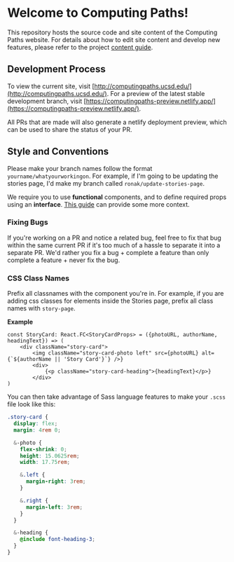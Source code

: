 # Welcome to Computing Paths!
This repository hosts the source code and site content of the Computing Paths website. For details about how to edit site content and develop new features, please refer to the project [content guide](https://docs.google.com/document/d/12iLqgWvaljmn5DHFf40c7IAfIczRxqgae5M5gN6tRB4/edit#).

## Development Process

To view the current site, visit [http://computingpaths.ucsd.edu/](http://computingpaths.ucsd.edu/).
For a preview of the latest stable development branch, visit [https://computingpaths-preview.netlify.app/](https://computingpaths-preview.netlify.app/).

All PRs that are made will also generate a netlify deployment preview, which can be used to share the status of your PR.

## Style and Conventions

Please make your branch names follow the format `yourname/whatyourworkingon`. For example, if I'm going to be updating the stories page, I'd make my branch called `ronak/update-stories-page`.

We require you to use **functional** components, and to define required props using an **interface**. [This guide](https://www.pluralsight.com/guides/use-interface-props-in-functional-components-using-typescript-with-react) can provide some more context.

### Fixing Bugs
If you're working on a PR and notice a related bug, feel free to fix that bug within the same current PR if it's too much of a hassle to separate it into a separate PR. We'd rather you fix a bug + complete a feature than only complete a feature + never fix the bug.

### CSS Class Names
Prefix all classnames with the component you're in. For example, if you are adding css classes for elements inside the Stories page, prefix all class names with `story-page`.

**Example**
```tsx
const StoryCard: React.FC<StoryCardProps> = ({photoURL, authorName, headingText}) => (
	<div className="story-card">
		<img className="story-card-photo left" src={photoURL} alt={`${authorName || 'Story Card'}`} />}
		<div>
			{<p className="story-card-heading">{headingText}</p>}
		</div>
)
```

You can then take advantage of Sass language features to make your `.scss` file look like this:

```scss
.story-card {
  display: flex;
  margin: 4rem 0;

  &-photo {
    flex-shrink: 0;
    height: 15.0625rem;
    width: 17.75rem;

    &.left {
      margin-right: 3rem;
    }

    &.right {
      margin-left: 3rem;
    }
  }

  &-heading {
    @include font-heading-3;
  }
}
```

